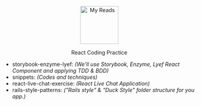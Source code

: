 <p align="center"><a target="\_blank" href="https://github.com/filipenatanael/react-coding-practice"><img width="100" src="https://cdn2.iconfinder.com/data/icons/designer-skills/128/react-512.png" alt="My Reads"></a></p>

<p align="center">React Coding Practice</p>

- storybook-enzyme-lyef: *(We'll use Storybook, Enzyme, Lyef React Component and applying TDD & BDD)*
- snippets: *(Codes and techniques)*
- react-live-chat-exercise: *(React Live Chat Application)*
- rails-style-patterns: *("Rails style" & "Duck Style" folder structure  for you app.)*
